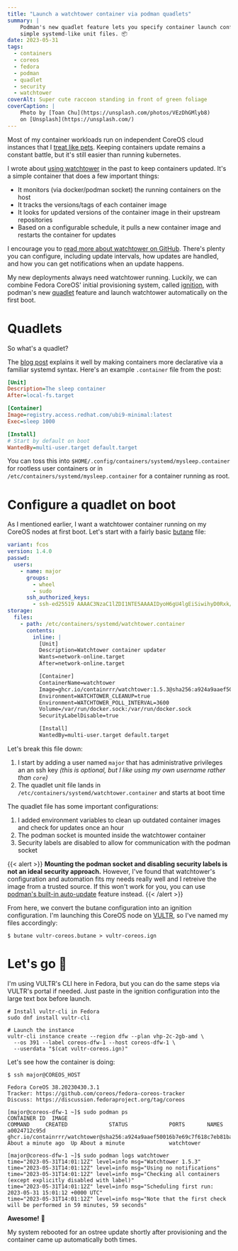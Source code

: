 ```yaml
---
title: "Launch a watchtower container via podman quadlets"
summary: |
    Podman's new quadlet feature lets you specify container launch configuration via
    simple systemd-like unit files. 📦
date: 2023-05-31
tags:
  - containers
  - coreos
  - fedora
  - podman
  - quadlet
  - security
  - watchtower
coverAlt: Super cute raccoon standing in front of green foliage
coverCaption: |
    Photo by [Toan Chu](https://unsplash.com/photos/VEzDhGMlyb8)
    on [Unsplash](https://unsplash.com/)
---
```


Most of my container workloads run on independent CoreOS cloud instances that I [treat like pets](/p/coreos-as-pet/).
Keeping containers update remains a constant battle, but it's still easier than running kubernetes.

I wrote about [using watchtower](/p/watchtower/) in the past to keep containers updated.
It's a simple container that does a few important things:

* It monitors (via docker/podman socket) the running containers on the host
* It tracks the versions/tags of each container image
* It looks for updated versions of the container image in their upstream repositories
* Based on a configurable schedule, it pulls a new container image and restarts the container for updates

I encourage you to [read more about watchtower on GitHub](https://github.com/containrrr/watchtower).
There's plenty you can configure, including update intervals, how updates are handled, and how you can get notifications when an update happens.

My new deployments always need watchtower running.
Luckily, we can combine Fedora CoreOS' initial provisioning system, called [ignition](https://coreos.github.io/ignition/), with podman's new [quadlet](https://www.redhat.com/sysadmin/quadlet-podman) feature and launch watchtower automatically on the first boot.

# Quadlets

So what's a quadlet?

The [blog post](https://www.redhat.com/sysadmin/quadlet-podman) explains it well by making containers more declarative via a familiar systemd syntax.
Here's an example `.container` file from the post:

```ini
[Unit]
Description=The sleep container
After=local-fs.target

[Container]
Image=registry.access.redhat.com/ubi9-minimal:latest
Exec=sleep 1000

[Install]
# Start by default on boot
WantedBy=multi-user.target default.target
```

You can toss this into `$HOME/.config/containers/systemd/mysleep.container` for rootless user containers or in `/etc/containers/systemd/mysleep.container` for a container running as root.

# Configure a quadlet on boot

As I mentioned earlier, I want a watchtower container running on my CoreOS nodes at first boot.
Let's start with a fairly basic [butane](https://coreos.github.io/butane/) file:

```yaml
variant: fcos
version: 1.4.0
passwd:
  users:
    - name: major
      groups:
        - wheel
        - sudo
      ssh_authorized_keys:
        - ssh-ed25519 AAAAC3NzaC1lZDI1NTE5AAAAIDyoH6gU4lgEiSiwihyD0Rxk/o5xYIfA3stVDgOGM9N0
storage:
  files:
    - path: /etc/containers/systemd/watchtower.container
      contents:
        inline: |
          [Unit]
          Description=Watchtower container updater
          Wants=network-online.target
          After=network-online.target

          [Container]
          ContainerName=watchtower
          Image=ghcr.io/containrrr/watchtower:1.5.3@sha256:a924a9aaef50016b7e69c7f618c7eb81ba02f06711558af57da0f494a76e7aca
          Environment=WATCHTOWER_CLEANUP=true
          Environment=WATCHTOWER_POLL_INTERVAL=3600
          Volume=/var/run/docker.sock:/var/run/docker.sock
          SecurityLabelDisable=true

          [Install]
          WantedBy=multi-user.target default.target
```

Let's break this file down:

1. I start by adding a user named `major` that has administrative privileges an an ssh key
   _(this is optional, but I like using my own username rather than `core`)_
2. The quadlet unit file lands in `/etc/containers/systemd/watchtower.container` and starts at boot time

The quadlet file has some important configurations:

1. I added environment variables to clean up outdated container images and check for updates once an hour
2. The podman socket is mounted inside the watchtower container
3. Security labels are disabled to allow for communication with the podman socket

{{< alert >}}
**Mounting the podman socket and disabling security labels is not an ideal security approach.**
However, I've found that watchtower's configuration and automation fits my needs really well and I retreive the image from a trusted source.
If this won't work for you, you can use [podman's built-in auto-update](https://docs.podman.io/en/latest/markdown/podman-auto-update.1.html) feature instead.
{{< /alert >}}

From here, we convert the butane configuration into an ignition configuration.
I'm launching this CoreOS node on [VULTR](https://www.vultr.com/?ref=6941438), so I've named my files accordingly:

```console
$ butane vultr-coreos.butane > vultr-coreos.ign
```

# Let's go 🚀

I'm using VULTR's CLI here in Fedora, but you can do the same steps via VULTR's portal if needed.
Just paste in the ignition configuration into the large text box before launch.

```shell
# Install vultr-cli in Fedora
sudo dnf install vultr-cli

# Launch the instance
vultr-cli instance create --region dfw --plan vhp-2c-2gb-amd \
  --os 391 --label coreos-dfw-1 --host coreos-dfw-1 \
  --userdata "$(cat vultr-coreos.ign)"
```

Let's see how the container is doing:

```console
$ ssh major@COREOS_HOST

Fedora CoreOS 38.20230430.3.1
Tracker: https://github.com/coreos/fedora-coreos-tracker
Discuss: https://discussion.fedoraproject.org/tag/coreos

[major@coreos-dfw-1 ~]$ sudo podman ps
CONTAINER ID  IMAGE                                                                                                  COMMAND     CREATED             STATUS             PORTS       NAMES
a0024712c95d  ghcr.io/containrrr/watchtower@sha256:a924a9aaef50016b7e69c7f618c7eb81ba02f06711558af57da0f494a76e7aca              About a minute ago  Up About a minute              watchtower

[major@coreos-dfw-1 ~]$ sudo podman logs watchtower
time="2023-05-31T14:01:12Z" level=info msg="Watchtower 1.5.3"
time="2023-05-31T14:01:12Z" level=info msg="Using no notifications"
time="2023-05-31T14:01:12Z" level=info msg="Checking all containers (except explicitly disabled with label)"
time="2023-05-31T14:01:12Z" level=info msg="Scheduling first run: 2023-05-31 15:01:12 +0000 UTC"
time="2023-05-31T14:01:12Z" level=info msg="Note that the first check will be performed in 59 minutes, 59 seconds"
```

**Awesome!** 🥳

My system rebooted for an ostree update shortly after provisioning and the container came up automatically both times.
